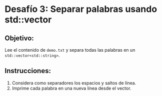 # Desafío 3: Separar palabras usando std::vector

## Objetivo:
Lee el contenido de `demo.txt` y separa todas las palabras en un `std::vector<std::string>`.

## Instrucciones:
1. Considera como separadores los espacios y saltos de línea.
2. Imprime cada palabra en una nueva línea desde el vector.
